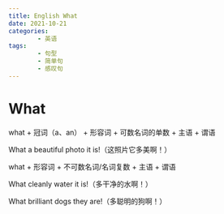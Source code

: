 ```yaml
---
title: English What
date: 2021-10-21
categories:
        - 英语
tags:
        - 句型
        - 简单句
        - 感叹句
---
```


# What

what + 冠词（a、an） + 形容词 + 可数名词的单数 + 主语 + 谓语

What a beautiful photo it is!（这照片它多美啊！）

what + 形容词 + 不可数名词/名词复数 + 主语 + 谓语

What cleanly water it is!（多干净的水啊！）

What brilliant dogs they are!（多聪明的狗啊！）
